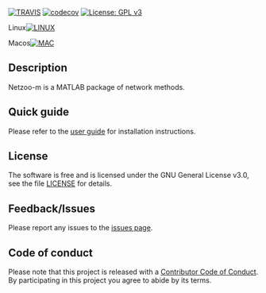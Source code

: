 [![TRAVIS](https://travis-ci.org/netzoo/netzoo-m.svg?branch=master)](https://travis-ci.org/netzoo/netzoo-m/)
[![codecov](https://codecov.io/gh/netzoo/netzoo-m/branch/devel/graph/badge.svg)](https://codecov.io/gh/netzoo/netzoo-m)
[![License: GPL v3](https://img.shields.io/badge/License-GPLv3-blue.svg)](https://www.gnu.org/licenses/gpl-3.0)

Linux[![LINUX](https://travis-ci-job-status.herokuapp.com/badge/netzoo/netzoo-m/master/linux)](https://travis-ci.org/netzoo/netzoo-m)

Macos[![MAC](https://travis-ci-job-status.herokuapp.com/badge/netzoo/netzoo-m/master/macos)](https://travis-ci.org/netzoo/netzoo-m)

## Description
Netzoo-m is a MATLAB package of network methods.

## Quick guide
Please refer to the [user guide](UserGuide.md) for installation instructions.

## License
The software is free and is licensed under the GNU General License v3.0, see the file [LICENSE](LICENSE) for details.

## Feedback/Issues
Please report any issues to the [issues page](https://github.com/netzoo/netzoo-m/issues).

## Code of conduct
Please note that this project is released with a [Contributor Code of Conduct](CONDUCT.md). By participating in this project you agree to abide by its terms.

